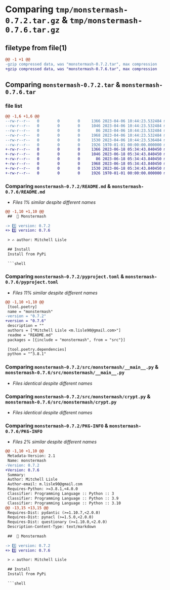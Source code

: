 # Comparing `tmp/monstermash-0.7.2.tar.gz` & `tmp/monstermash-0.7.6.tar.gz`

## filetype from file(1)

```diff
@@ -1 +1 @@
-gzip compressed data, was "monstermash-0.7.2.tar", max compression
+gzip compressed data, was "monstermash-0.7.6.tar", max compression
```

## Comparing `monstermash-0.7.2.tar` & `monstermash-0.7.6.tar`

### file list

```diff
@@ -1,6 +1,6 @@
--rw-r--r--   0        0        0     1366 2023-04-06 10:44:23.532484 monstermash-0.7.2/README.md
--rw-r--r--   0        0        0     1046 2023-04-06 10:44:23.532484 monstermash-0.7.2/pyproject.toml
--rw-r--r--   0        0        0       86 2023-04-06 10:44:23.532484 monstermash-0.7.2/src/monstermash/__init__.py
--rw-r--r--   0        0        0     1968 2023-04-06 10:44:23.532484 monstermash-0.7.2/src/monstermash/__main__.py
--rw-r--r--   0        0        0     1530 2023-04-06 10:44:23.536484 monstermash-0.7.2/src/monstermash/crypt.py
--rw-r--r--   0        0        0     1926 1970-01-01 00:00:00.000000 monstermash-0.7.2/PKG-INFO
+-rw-r--r--   0        0        0     1366 2023-06-18 05:34:43.840450 monstermash-0.7.6/README.md
+-rw-r--r--   0        0        0     1046 2023-06-18 05:34:43.840450 monstermash-0.7.6/pyproject.toml
+-rw-r--r--   0        0        0       86 2023-06-18 05:34:43.840450 monstermash-0.7.6/src/monstermash/__init__.py
+-rw-r--r--   0        0        0     1968 2023-06-18 05:34:43.840450 monstermash-0.7.6/src/monstermash/__main__.py
+-rw-r--r--   0        0        0     1530 2023-06-18 05:34:43.840450 monstermash-0.7.6/src/monstermash/crypt.py
+-rw-r--r--   0        0        0     1926 1970-01-01 00:00:00.000000 monstermash-0.7.6/PKG-INFO
```

### Comparing `monstermash-0.7.2/README.md` & `monstermash-0.7.6/README.md`

 * *Files 1% similar despite different names*

```diff
@@ -1,10 +1,10 @@
 ##  🧟 Monstermash
 
-> 1️⃣ version: 0.7.2
+> 1️⃣ version: 0.7.6
 
 > ✍️ author: Mitchell Lisle
 
 ## Install
 Install from PyPi
 
 ```shell
```

### Comparing `monstermash-0.7.2/pyproject.toml` & `monstermash-0.7.6/pyproject.toml`

 * *Files 11% similar despite different names*

```diff
@@ -1,10 +1,10 @@
 [tool.poetry]
 name = "monstermash"
-version = "0.7.2"
+version = "0.7.6"
 description = ""
 authors = ["Mitchell Lisle <m.lisle90@gmail.com>"]
 readme = "README.md"
 packages = [{include = "monstermash", from = "src"}]
 
 [tool.poetry.dependencies]
 python = "^3.8.1"
```

### Comparing `monstermash-0.7.2/src/monstermash/__main__.py` & `monstermash-0.7.6/src/monstermash/__main__.py`

 * *Files identical despite different names*

### Comparing `monstermash-0.7.2/src/monstermash/crypt.py` & `monstermash-0.7.6/src/monstermash/crypt.py`

 * *Files identical despite different names*

### Comparing `monstermash-0.7.2/PKG-INFO` & `monstermash-0.7.6/PKG-INFO`

 * *Files 2% similar despite different names*

```diff
@@ -1,10 +1,10 @@
 Metadata-Version: 2.1
 Name: monstermash
-Version: 0.7.2
+Version: 0.7.6
 Summary: 
 Author: Mitchell Lisle
 Author-email: m.lisle90@gmail.com
 Requires-Python: >=3.8.1,<4.0.0
 Classifier: Programming Language :: Python :: 3
 Classifier: Programming Language :: Python :: 3.9
 Classifier: Programming Language :: Python :: 3.10
@@ -13,15 +13,15 @@
 Requires-Dist: pydantic (>=1.10.7,<2.0.0)
 Requires-Dist: pynacl (>=1.5.0,<2.0.0)
 Requires-Dist: questionary (>=1.10.0,<2.0.0)
 Description-Content-Type: text/markdown
 
 ##  🧟 Monstermash
 
-> 1️⃣ version: 0.7.2
+> 1️⃣ version: 0.7.6
 
 > ✍️ author: Mitchell Lisle
 
 ## Install
 Install from PyPi
 
 ```shell
```


